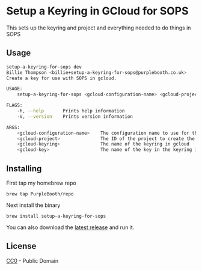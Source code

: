 # Setup a Keyring in GCloud for SOPS

This sets up the keyring and project and everything needed to do things in SOPS

## Usage

```bash
setup-a-keyring-for-sops dev
Billie Thompson <billie+setup-a-keyring-for-sops@purplebooth.co.uk>
Create a key for use with SOPS in gcloud.

USAGE:
    setup-a-keyring-for-sops <gcloud-configuration-name> <gcloud-project> <gcloud-keyring> <gcloud-key>

FLAGS:
    -h, --help       Prints help information
    -V, --version    Prints version information

ARGS:
    <gcloud-configuration-name>    The configuration name to use for the local gcloud configuration
    <gcloud-project>               The ID of the project to create the keyring in in gcloud
    <gcloud-keyring>               The name of the keyring in gcloud
    <gcloud-key>                   The name of the key in the keyring in gcloud

```


## Installing

First tap my homebrew repo

``` shell
brew tap PurpleBooth/repo
```

Next install the binary

``` shell
brew install setup-a-keyring-for-sops
```

You can also download the [latest
release](https://github.com/PurpleBooth/setup-a-keyring-for-sops/releases/latest)
and run it.

## License

[CC0](LICENSE.md) - Public Domain
